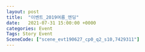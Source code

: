 ```yaml
---
layout: post
title:  "이벤트_2019여름_엔딩"
date:   2021-07-31 15:00:00 +0000
categories: Event
Tags: Story Event
SceneCode: ["scene_evt190627_cp0_q2_s10,7429311"]
---
```

